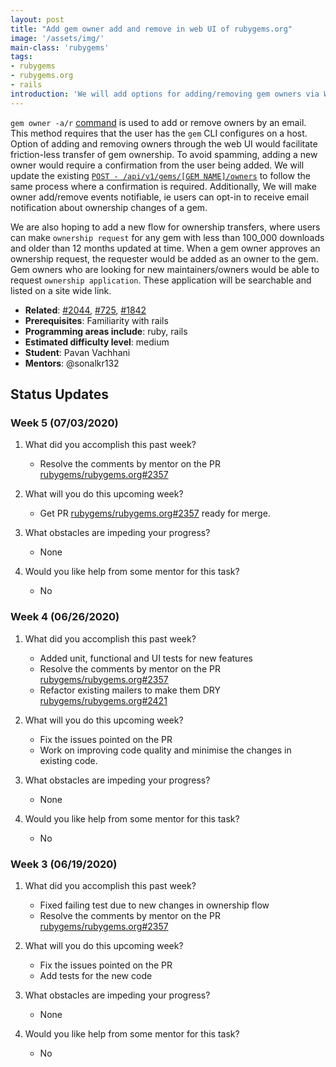 ```yaml
---
layout: post
title: "Add gem owner add and remove in web UI of rubygems.org"
image: '/assets/img/'
main-class: 'rubygems'
tags:
- rubygems
- rubygems.org
- rails
introduction: 'We will add options for adding/removing gem owners via Web UI. Additionally, we will make owner add/remove events notifiable. We will also add a new flow for ownership transfers.'
---
```


`gem owner -a/r` [command](https://guides.rubygems.org/command-reference/#gem-owner) is used to add or remove owners by an email. This method requires that the user has the `gem` CLI configures on a host.
Option of adding and removing owners through the web UI would facilitate friction-less transfer of gem ownership. To avoid spamming, adding a new owner would require a confirmation from the user being added. We will update the existing [`POST - /api/v1/gems/[GEM NAME]/owners`](https://guides.rubygems.org/rubygems-org-api/) to follow the same process where a confirmation is required. Additionally,
We will make owner add/remove events notifiable, ie users can opt-in to receive email notification about ownership changes of a gem.

We are also hoping to add a new flow for ownership transfers, where users can make `ownership request` for any gem with less than 100_000 downloads and older than 12 months updated at time. When a gem owner approves an ownership request, the requester would be added as an owner to the gem. Gem owners who are looking for new maintainers/owners would be able to request `ownership application`. These application will be searchable and listed on a site wide link.

* **Related**: [#2044](https://github.com/rubygems/rubygems.org/issues/2044), [#725](https://github.com/rubygems/rubygems.org/issues/725), [#1842](https://github.com/rubygems/rubygems.org/pull/1842)
* **Prerequisites**: Familiarity with rails
* **Programming areas include**: ruby, rails
* **Estimated difficulty level**: medium
* **Student**: Pavan Vachhani
* **Mentors**: @sonalkr132

## Status Updates

### Week 5 (07/03/2020)

1. What did you accomplish this past week?
    - Resolve the comments by mentor on the PR [rubygems/rubygems.org#2357](https://github.com/rubygems/rubygems.org/pull/2357)

1. What will you do this upcoming week?
    - Get PR [rubygems/rubygems.org#2357](https://github.com/rubygems/rubygems.org/pull/2357) ready for merge.

1. What obstacles are impeding your progress?
    - None

1. Would you like help from some mentor for this task?
    - No
    
### Week 4 (06/26/2020)

1. What did you accomplish this past week?
    - Added unit, functional and UI tests for new features
    - Resolve the comments by mentor on the PR [rubygems/rubygems.org#2357](https://github.com/rubygems/rubygems.org/pull/2357)
    - Refactor existing mailers to make them DRY [rubygems/rubygems.org#2421](https://github.com/rubygems/rubygems.org/pull/2421)

1. What will you do this upcoming week?
    - Fix the issues pointed on the PR
    - Work on improving code quality and minimise the changes in existing code.

1. What obstacles are impeding your progress?
    - None

1. Would you like help from some mentor for this task?
    - No

### Week 3 (06/19/2020)

1. What did you accomplish this past week?
    - Fixed failing test due to new changes in ownership flow
    - Resolve the comments by mentor on the PR [rubygems/rubygems.org#2357](https://github.com/rubygems/rubygems.org/pull/2357)

1. What will you do this upcoming week?
    - Fix the issues pointed on the PR
    - Add tests for the new code

1. What obstacles are impeding your progress?
    - None

1. Would you like help from some mentor for this task?
    - No
